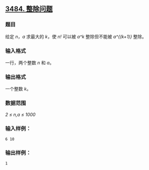 ## [3484. 整除问题](https://www.acwing.com/problem/content/3487/)

### 题目

给定 *n*，*a* 求最大的 *k*，使 *n!* 可以被 *a^k* 整除但不能被 *a^{(k+1)}* 整除。

### 输入格式

一行，两个整数 *n* 和 *a*。

### 输出格式

一个整数 *k*。

### 数据范围

*2 ≤ n,a ≤ 1000*

### 输入样例：

```
6 10
```

### 输出样例：

```
1
```

